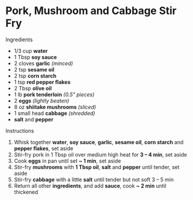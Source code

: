 # Pork, Mushroom and Cabbage Stir Fry

Ingredients

- 1/3 cup **water**
- 1 Tbsp **soy sauce**
- 2 cloves **garlic** *(minced)*
- 2 tsp **sesame oil**
- 2 tsp **corn starch**
- 1 tsp **red pepper flakes**
- 2 Tbsp **olive oil**
- 1 lb **pork tenderloin** *(0.5" pieces)*
- 2 **eggs** *(lightly beaten)*
- 8 oz **shiitake mushrooms** *(sliced)*
- 1 small head **cabbage** *(shredded)*
- **salt** and **pepper**

Instructions

1. Whisk together **water**, **soy sauce**, **garlic**, **sesame oil**, **corn starch** and **pepper flakes**, set aside
1. Stir-fry pork in 1 Tbsp oil over medium high heat for **3 – 4 min**, set aside
1. Cook **eggs** in pan until set **~  1 min**, set aside
1. Stir-fry **mushrooms** with **1 Tbsp oil**, **salt** and **pepper** until tender, set aside
1. Stir-fry **cabbage** with a little **salt** until tender but not soft 3 – 5 min
1. Return all other **ingredients**, and add **sauce**, cook **~ 2 min** until thickened
